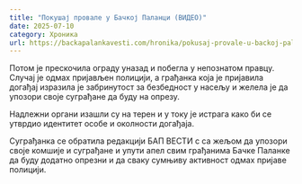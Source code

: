 ```yaml
---
title: "Покушај провале у Бачкој Паланци (ВИДЕО)"
date: 2025-07-10
category: Хроника
url: https://backapalankavesti.com/hronika/pokusaj-provale-u-backoj-palanci-video/
---
```


Потом је прескочила ограду уназад и побегла у непознатом правцу. Случај је одмах пријављен полицији, а грађанка која је пријавила догађај изразила је забринутост за безбедност у насељу и желела је да упозори своје суграђане да буду на опрезу.

Надлежни органи изашли су на терен и у току је истрага како би се утврдио идентитет особе и околности догађаја.

Суграђанка се обратила редакцији БАП ВЕСТИ с са жељом да упозори своје комшије и суграђане и упути апел свим грађанима Бачке Паланке да буду додатно опрезни и да сваку сумњиву активност одмах пријаве полицији.
